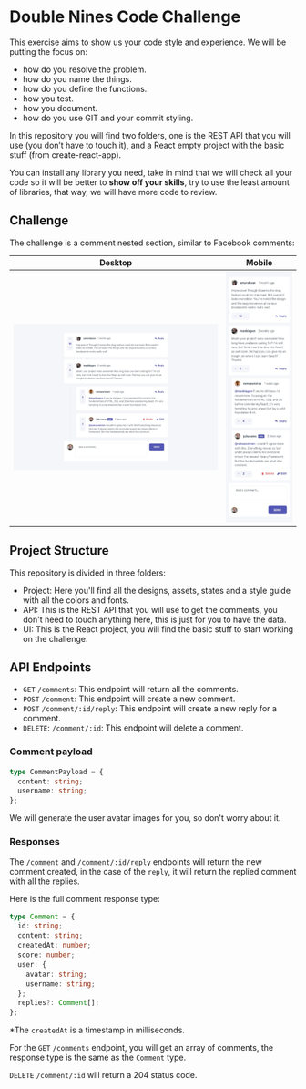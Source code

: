 # Double Nines Code Challenge

This exercise aims to show us your code style and experience. We will be putting the focus on:

- how do you resolve the problem.
- how do you name the things.
- how do you define the functions.
- how you test.
- how you document.
- how do you use GIT and your commit styling.

In this repository you will find two folders, one is the REST API that you will use (you don’t have to touch it), and a React empty project with the basic stuff (from create-react-app).

You can install any library you need, take in mind that we will check all your code so it will be better to **show off your skills**, try to use the least amount of libraries, that way, we will have more code to review.

## Challenge

The challenge is a comment nested section, similar to Facebook comments:

| Desktop                                               | Mobile                                              |
| ----------------------------------------------------- | --------------------------------------------------- |
| ![Desktop Design](/project/design/desktop-design.jpg) | ![Mobile Design](/project/design/mobile-design.jpg) |

## Project Structure

This repository is divided in three folders:

- Project: Here you'll find all the designs, assets, states and a style guide with all the colors and fonts.
- API: This is the REST API that you will use to get the comments, you don't need to touch anything here, this is just for you to have the data.
- UI: This is the React project, you will find the basic stuff to start working on the challenge.

## API Endpoints

- `GET` `/comments`: This endpoint will return all the comments.
- `POST` `/comment`: This endpoint will create a new comment.
- `POST` `/comment/:id/reply`: This endpoint will create a new reply for a comment.
- `DELETE`: `/comment/:id`: This endpoint will delete a comment.

### Comment payload

```ts
type CommentPayload = {
  content: string;
  username: string;
};
```

We will generate the user avatar images for you, so don't worry about it.

### Responses

The `/comment` and `/comment/:id/reply` endpoints will return the new comment created, in the case of the `reply`, it will return the replied comment with all the replies.

Here is the full comment response type:

```ts
type Comment = {
  id: string;
  content: string;
  createdAt: number;
  score: number;
  user: {
    avatar: string;
    username: string;
  };
  replies?: Comment[];
};
```

\*The `createdAt` is a timestamp in milliseconds.

For the `GET` `/comments` endpoint, you will get an array of comments, the response type is the same as the `Comment` type.

`DELETE` `/comment/:id` will return a 204 status code.
